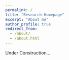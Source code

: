 ```yaml
---
permalink: /
title: "Research Homepage"
excerpt: "About me"
author_profile: true
redirect_from: 
  - /about/
  - /about.html
---
```


Under Construction...
